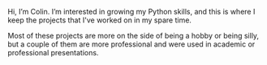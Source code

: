 Hi, I’m Colin.
I’m interested in growing my Python skills, and this is where I keep the projects that I've worked on in my spare time.

Most of these projects are more on the side of being a hobby or being silly, but a couple of them are more professional and were used in academic or professional presentations.

<!---
cesmit27/cesmit27 is a ✨ special ✨ repository because its `README.md` (this file) appears on your GitHub profile.
You can click the Preview link to take a look at your changes.
--->
